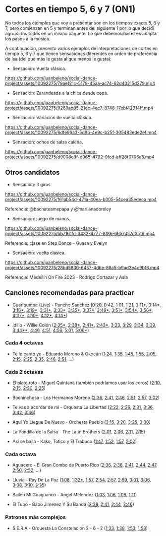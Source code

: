# Cortes en tiempo 5, 6 y 7 (ON1)

No todos los ejemplos que voy a presentar son en los tiempos exacto 5, 6 y 7, pero comienzan en 5 y terminan antes del siguiente 1 por lo que decidí agruparlos todos en un mismo paquete. Lo que debemos hacer es adaptar los pasos a la música.

A continuación, presento varios ejemplos de interpretaciones de cortes en tiempo 5, 6 y 7 que tienen sensaciones diferentes en orden de preferencia de Isa (del que más le gusta al que menos le gusta):

- Sensación: Vuelta clásica.

https://github.com/juanbeleno/social-dance-project/assets/10092275/79ae121c-5179-45aa-ac74-62d40215d279.mp4


- Sensación: Zarandeada a la chica desde copa.

https://github.com/juanbeleno/social-dance-project/assets/10092275/9269ab05-21dc-4ec7-8748-17cbf42314ff.mp4


- Sensación: Variación de vuelta clásica.

https://github.com/juanbeleno/social-dance-project/assets/10092275/6dfe96a3-5d8b-4e9c-b25f-305483ede2ef.mp4


- Sensación: ochos de salsa caleña.

https://github.com/juanbeleno/social-dance-project/assets/10092275/d9008e8f-d965-4792-9fcd-aff28f0706a5.mp4


## Otros candidatos

- Sensación: 3 giros.

https://github.com/juanbeleno/social-dance-project/assets/10092275/f61ab54d-471a-40ea-b005-54cea35edeca.mp4

Referencia: @bachateamepapa y @mariianadoreley

- Sensación: juego de manos.

https://github.com/juanbeleno/social-dance-project/assets/10092275/bb7161fd-3432-4777-8f86-6657d57d3519.mp4

Referencia: clase en Step Dance - Guasa y Evelyn


- Sensación: vuelta clasica.

https://github.com/juanbeleno/social-dance-project/assets/10092275/28bd5830-6457-4dbe-88a5-b9ad3e4c9b16.mp4

Referencia: Medellín On Fire 2023 - Rodrigo Cortazar y Asia



## Canciones recomendadas para practicar

- Guaripumpe (Live) - Poncho Sanchez ([0:20](https://youtu.be/bcWoBb82P-I?t=20), [0:42](https://youtu.be/bcWoBb82P-I?t=42), [1:01](https://youtu.be/bcWoBb82P-I?t=61), [1:21](https://youtu.be/bcWoBb82P-I?t=81), [3:11*](https://youtu.be/bcWoBb82P-I?t=191), [3:14*](https://youtu.be/bcWoBb82P-I?t=194), [3:16*](https://youtu.be/bcWoBb82P-I?t=196), [3:19*](https://youtu.be/bcWoBb82P-I?t=199), [3:31*](https://youtu.be/bcWoBb82P-I?t=211), [3:33*](https://youtu.be/bcWoBb82P-I?t=213), [3:35*](https://youtu.be/bcWoBb82P-I?t=215), [3:37*](https://youtu.be/bcWoBb82P-I?t=217), [3:49*](https://youtu.be/bcWoBb82P-I?t=229), [3:51*](https://youtu.be/bcWoBb82P-I?t=231), [3:54*](https://youtu.be/bcWoBb82P-I?t=234), [3:56*](https://youtu.be/bcWoBb82P-I?t=236), [4:07*](https://youtu.be/bcWoBb82P-I?t=247), [4:10*](https://youtu.be/bcWoBb82P-I?t=250), [4:12*](https://youtu.be/bcWoBb82P-I?t=252), [4:14*](https://youtu.be/bcWoBb82P-I?t=254))

- Idilio - Willie Colón ([2:35*](https://youtu.be/az5AXsWVnCc?t=155), [2:38*](https://youtu.be/az5AXsWVnCc?t=158), [2:41*](https://youtu.be/az5AXsWVnCc?t=161), [2:43*](https://youtu.be/az5AXsWVnCc?t=163), [3:23](https://youtu.be/az5AXsWVnCc?t=203), [3:29](https://youtu.be/az5AXsWVnCc?t=209), [3:34](https://youtu.be/az5AXsWVnCc?t=214), [3:39](https://youtu.be/az5AXsWVnCc?t=219), [3:44**](https://youtu.be/az5AXsWVnCc?t=224), [4:46](https://youtu.be/az5AXsWVnCc?t=286), [4:51](https://youtu.be/az5AXsWVnCc?t=291), [4:56](https://youtu.be/az5AXsWVnCc?t=296), [5:01](https://youtu.be/az5AXsWVnCc?t=301), [5:06*](https://youtu.be/az5AXsWVnCc?t=306))

### Cada 4 octavas

- Te lo canto yo - Eduardo Moreno & Okocán ([1:24](https://youtu.be/bH7oeSvLuOc?si=BGj2pPamdVWr241b&t=84), [1:35](https://youtu.be/bH7oeSvLuOc?si=h2DqTAbrFI6an4CD&t=95), [1:45](https://youtu.be/bH7oeSvLuOc?si=twdAkxFcLFkLTGXE&t=105), [1:55](https://youtu.be/bH7oeSvLuOc?si=5b5udWnWhTmXm06I&t=115), [2:05](https://youtu.be/bH7oeSvLuOc?si=kz65dIdNyMKGEd7p&t=125), [2:15](https://youtu.be/bH7oeSvLuOc?si=zZGWppJZ-OV-gouu&t=135), [2:25](https://youtu.be/bH7oeSvLuOc?si=sgnDJK7VNU3mffzn&t=145), [2:35](https://youtu.be/bH7oeSvLuOc?si=uMftT6CH9LXQukvb&t=155), [2:46](https://youtu.be/bH7oeSvLuOc?si=IjED8rltZzFATi0a&t=166), [2:51](https://youtu.be/bH7oeSvLuOc?si=3plWUXDT5OkWZKoC&t=171), ...)

### Cada 2 octavas
- El plato roto - Miguel Quintana (también podríamos usar los coros) ([2:10](https://youtu.be/YZ2YDy9v4Nw?si=5Gh7Jpo1nEH04HU2&t=130), [2:15](https://youtu.be/YZ2YDy9v4Nw?si=CkHjgfpauFH2_Ish&t=135), [2:20](https://youtu.be/YZ2YDy9v4Nw?si=blPrHzNFMbDYR0KK&t=140), [2:25](https://youtu.be/YZ2YDy9v4Nw?si=sgmq-ouYk9DEXpcC&t=145))

- Bochinchosa - Los Hermanos Moreno ([2:36](https://youtu.be/0FJ85dWShKo?si=mtawovU28vQ3Izmv&t=156), [2:41](https://youtu.be/0FJ85dWShKo?si=ji5UGuA7Eammf06k&t=161), [2:46](https://youtu.be/0FJ85dWShKo?si=37wotEvtK0CLJVTL&t=166), [2:51](https://youtu.be/0FJ85dWShKo?si=lmp8cMhqNRIIrWgq&t=171), [2:57](https://youtu.be/0FJ85dWShKo?si=IshstSgMSR0CqBrO&t=177), [3:02](https://youtu.be/0FJ85dWShKo?si=avbdnR08XvLFZq-n&t=182))

- Te vas a acordar de mi - Orquesta La Libertad ([2:22](https://youtu.be/n5iS3TFlQFM?t=142), [2:26](https://youtu.be/n5iS3TFlQFM?t=146), [2:31](https://youtu.be/n5iS3TFlQFM?t=151), [3:36](https://youtu.be/n5iS3TFlQFM?t=216), [3:42](https://youtu.be/n5iS3TFlQFM?t=222), [3:46](https://youtu.be/n5iS3TFlQFM?t=226))

- Aquí Yo Llegue De Nuevo - Orchesta Pueblo ([3:15](https://youtu.be/yvoTDrSA67A?si=r2lhqQLsHOC4FSXO&t=195), [3:20](https://youtu.be/yvoTDrSA67A?si=slQRJa19NFM6AMd_&t=200), [3:25](https://youtu.be/yvoTDrSA67A?si=ONdyQSlVSuNcuQzx&t=205), [3:30](https://youtu.be/yvoTDrSA67A?si=EtXaY8Vi7HUFCTVc&t=210))

- La Pandilla de la Salsa - The Latin Brothers ([2:01](https://youtu.be/PMecgoZZrAQ?si=dcbAVWvsHaCwYJci&t=121), [2:06](https://youtu.be/PMecgoZZrAQ?si=lmOUaVh5eCAwbFf1&t=126), [2:11](https://youtu.be/PMecgoZZrAQ?si=PRLLmRmIrBX-Sb5E&t=131), [2:15](https://youtu.be/PMecgoZZrAQ?si=v3mlrVoLdiD4wkUB&t=135))

- Así se baila - Kako, Totico y El Trabuco ([1:47](https://youtu.be/cNLUFmv_Wfc?si=6t8LkaMMtkFngz90&t=107), [1:52](https://youtu.be/cNLUFmv_Wfc?si=BpH5dNlkTNBka6xf&t=112), [1:57](https://youtu.be/cNLUFmv_Wfc?si=3Rk6vk0ubapsDe_X&t=117), [2:02](https://youtu.be/cNLUFmv_Wfc?si=qYpnWDaTTKGI2bVC&t=122))

### Cada octava

- Aguacero - El Gran Combo de Puerto Rico ([2:36](https://youtu.be/PDZkbHNDbwo?si=L0gkz5Sd5YyQlBzE&t=156), [2:38](https://youtu.be/PDZkbHNDbwo?si=eah6o_ceAdJ6JSg5&t=158), [2:41](https://youtu.be/PDZkbHNDbwo?si=zFJxLeWQJ8i0jhEb&t=161), [2:44](https://youtu.be/PDZkbHNDbwo?si=UE4Tc_6Xo0IfMYWd&t=164), [2:47](https://youtu.be/PDZkbHNDbwo?si=2p_26OI9ZSOgXG0r&t=167), [2:50](https://youtu.be/PDZkbHNDbwo?si=QeZCku31TdGYYKzU&t=170), [2:52](https://youtu.be/PDZkbHNDbwo?si=Rvubz54CyYWLKftg&t=172), ...)

- Lluvia - Ray De La Paz ([1:08](https://youtu.be/P_n8VZP2TZ0?t=68), [1:32*](https://youtu.be/P_n8VZP2TZ0?t=92), [1:57](https://youtu.be/P_n8VZP2TZ0?t=117), [2:54](https://youtu.be/P_n8VZP2TZ0?t=174), [2:57](https://youtu.be/P_n8VZP2TZ0?t=177), [2:59](https://youtu.be/P_n8VZP2TZ0?t=179), [3:01](https://youtu.be/P_n8VZP2TZ0?t=181), [3:06](https://youtu.be/P_n8VZP2TZ0?t=186), [3:08](https://youtu.be/P_n8VZP2TZ0?t=188), [3:10](https://youtu.be/P_n8VZP2TZ0?t=190), [3:35](https://youtu.be/P_n8VZP2TZ0?t=215))

- Bailen Mi Guaguancó - Angel Melendez ([1:03](https://youtu.be/UDAYpNTtq_Y?si=DrYZkEs8g0q2Vgcl&t=63), [1:06](https://youtu.be/UDAYpNTtq_Y?si=zN-d0o9_yLBRlaMB&t=66), [1:08](https://youtu.be/UDAYpNTtq_Y?si=eh4IYzXmDw741Pwh&t=68), [1:11](https://youtu.be/UDAYpNTtq_Y?si=E_py2-DvrLqGnI7l&t=71))

- El Tubo - Babo Jimenez Y Su Banda ([2:38](https://youtu.be/I4x7f5cZH3U?si=qDjg1QBftRoSVRgC&t=158), [2:41](https://youtu.be/I4x7f5cZH3U?si=t2ecd2YOMZM6mWMu&t=161), [2:44](https://youtu.be/I4x7f5cZH3U?si=gR54o2foVqjXPuuc&t=164), [2:46](https://youtu.be/I4x7f5cZH3U?si=gQzyW-yyhOoHeLf_&t=166))

### Patrones más complejos

- S.E.R.A - Orquesta La Constelación 2 - 6 - 2 ([1:33](https://youtu.be/SWlbxpcFSIY?si=_3EbbxfljTcoOVoY&t=93), [1:38](https://youtu.be/SWlbxpcFSIY?si=VcDdd5TkqFreK5bM&t=98), [1:53](https://youtu.be/SWlbxpcFSIY?si=G1AdYt-qP8XBwPt_&t=113), [1:58](https://youtu.be/SWlbxpcFSIY?si=o_fn0NjaCWnvrBCg&t=118))
